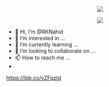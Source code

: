 <p align="center">
  <img src="https://capsule-render.vercel.app/api?type=waving&color=auto&height=300&section=header&text=Hey%20Everyone&fontSize=90" />
</p>
<p align="center">
  <img src="https://tenor.com/view/data-code-coding-facts-numbers-gif-27290753&color=auto&height=300&section=header&text=Hey%20Everyone&fontSize=90" />
</p>

- 👋 Hi, I’m @RKNahid
- 👀 I’m interested in ...
- 🌱 I’m currently learning ...
- 💞️ I’m looking to collaborate on ...
- 📫 How to reach me ...
- 
https://ibb.co/vZFqztd
<!---
RKNahid/RKNahid is a ✨ special ✨ repository because its `README.md` (this file) appears on your GitHub profile.
You can click the Preview link to take a look at your changes.
--->
